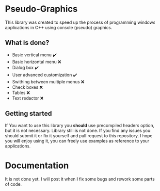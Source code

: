 # Pseudo-Graphics
This library was created to speed up the process of programming windows applications in C++ using console (pseudo) graphics.

## What is done?
  * Basic vertical menu ✔️
  * Basic horizontal menu ❌
  * Dialog box ✔️
  * User advanced customization ✔️
  * Swithing between multiple menus ❌
  * Check boxes ❌
  * Tables ❌
  * Text redactor ❌

## Getting started
If You want to use this library you **should** use precompiled headers option, but it is not necessary.
Library still is not done. If you find any issues you should submit it or fix it yourself and pull request to this repository.
I hope you will enjoy using it, you can freely use examples as reference to your applications.

# Documentation
It is not done yet. I will post it when I fix some bugs and rework some parts of code. 
